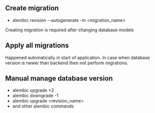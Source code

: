
## Create migration 

- alembic revision --autogenerate -m <migration_name>

Creating migration is required after changing database models

## Apply all migrations

Happened automatically in start of application. 
In case when database version is newer than backend then not perform migrations.

## Manual manage database version
- alembic upgrade +2
- alembic downgrade -1
- alembic upgrade <revision_name>
- and other alembic commands

